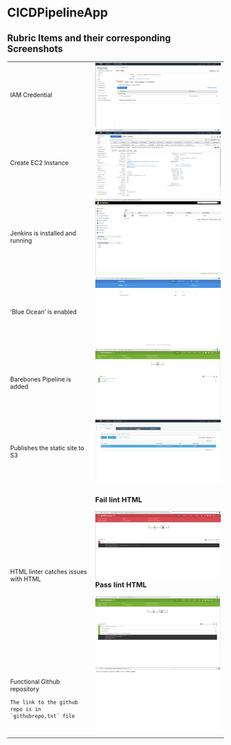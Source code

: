 # CICDPipelineApp

## Rubric Items and their corresponding Screenshots

<table>

<tr>
<td>
    IAM Credential
</td>


<td>
    <img src="./screenshots/IAMUser.png"
     alt="Markdown Monster icon"
     style="float: left; margin-right: 10px;" />
</td>
</tr>

<tr>
<td>
    Create EC2 Instance
</td>


<td>
    <img src="./screenshots/EC2.png"
     alt="Markdown Monster icon"
     style="float: left; margin-right: 10px;" />
</td>
</tr>

<tr>
<td>
    Jenkins is installed and running
</td>


<td>
    <img src="./screenshots/jenkins_with_blue_ocean.png"
     alt="Markdown Monster icon"
     style="float: left; margin-right: 10px;" />
</td>
</tr>

<tr>
<td>
    ‘Blue Ocean’ is enabled
</td>


<td>
    <img src="./screenshots/blue_ocean.png"
     alt="Markdown Monster icon"
     style="float: left; margin-right: 10px;" />
</td>
</tr>

<tr>
<td>
    Barebones Pipeline is added
</td>


<td>
    <img src="./screenshots/pipeline_1_stage.png"
     alt="Markdown Monster icon"
     style="float: left; margin-right: 10px;" />
</td>
</tr>

<tr>
<td>
    Publishes the static site to S3
</td>


<td>
    <img src="./screenshots/s3_bucket.png"
     alt="Markdown Monster icon"
     style="float: left; margin-right: 10px;" />
</td>
</tr>

<tr>
<td>
    HTML linter catches issues with HTML
</td>


<td>
    <h3> Fail lint HTML </h3>
    <img src="./screenshots/screenshot-05.png"
     alt="Markdown Monster icon"
     style="float: left; margin-right: 10px;" /><br/><br/><br/>
    <h3> Pass lint HTML </h3>
    <img src="./screenshots/screenshot-06.png"
     alt="Markdown Monster icon"
     style="float: left; margin-right: 10px;" />

</td>
</tr>

<tr>
<td>
    Functional Github repository

    The link to the github repo is in `githubrepo.txt` file
</td>


<td>
    <img src="./screenshots/screenshot-04.png"
     alt="Markdown Monster icon"
     style="float: left; margin-right: 10px;" />
</td>
</tr>





</table>